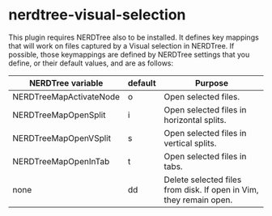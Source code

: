 # nerdtree-visual-selection
This plugin requires NERDTree also to be installed. It defines key mappings that will work on files captured by a Visual selection in NERDTree. If possible, those keymappings are defined by NERDTree settings that you define, or their default values, and are as follows:

NERDTree variable | default | Purpose
---|---|---
NERDTreeMapActivateNode | o | Open selected files.
NERDTreeMapOpenSplit    | i | Open selected files in horizontal splits.
NERDTreeMapOpenVSplit   | s | Open selected files in vertical splits.
NERDTreeMapOpenInTab    | t | Open selected files in tabs.
none                    | dd | Delete selected files from disk. If open in Vim, they remain open.

